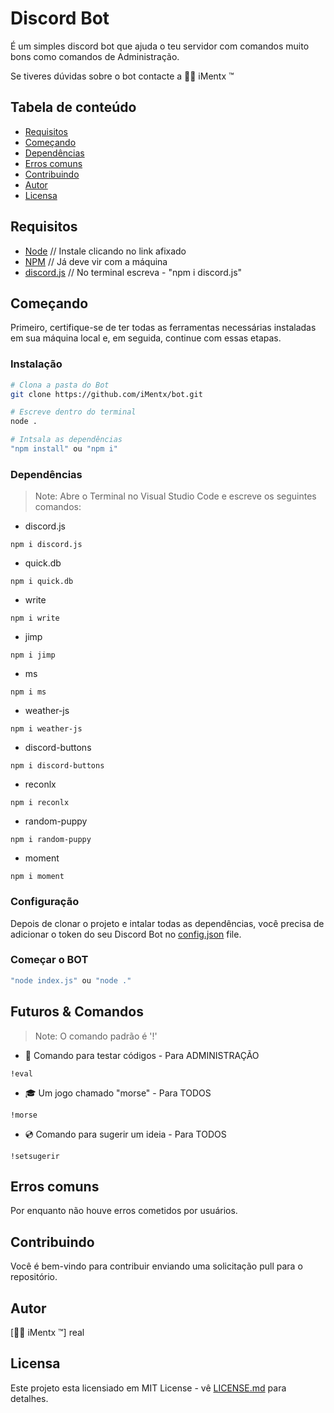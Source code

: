 # Discord Bot

É um simples discord bot que ajuda o teu servidor com comandos muito bons como comandos de Administração.

Se tiveres  dúvidas sobre o bot contacte a 🐱‍👤 iMentx ™

## Tabela de conteúdo


* [Requisitos](#requisitos)
* [Começando](#começando)
* [Dependências](#Dependências)
* [Erros comuns](#erros-comuns)
* [Contribuindo](#contribuindo)
* [Autor](#autor)
* [Licensa](#licensa)

## Requisitos

- [Node](https://nodejs.org/en/) // Instale clicando no link afixado
- [NPM](https://www.npmjs.com/) // Já deve vir com a máquina 
- [discord.js](#Rikka) // No terminal escreva - "npm i discord.js"

## Começando

Primeiro, certifique-se de ter todas as ferramentas necessárias instaladas em sua máquina local e, em seguida, continue com essas etapas.

### Instalação

```bash
# Clona a pasta do Bot
git clone https://github.com/iMentx/bot.git

# Escreve dentro do terminal
node .

# Intsala as dependências
"npm install" ou "npm i"
```

### Dependências

> Note: Abre o Terminal no Visual Studio Code e escreve os seguintes comandos:

* discord.js 

 `npm i discord.js`

* quick.db 

 `npm i quick.db`

* write 

 `npm i write`

* jimp 

 `npm i jimp`

* ms  

 `npm i ms`

* weather-js 

 `npm i weather-js`

* discord-buttons 

 `npm i discord-buttons`

* reconlx 

 `npm i reconlx`

* random-puppy 

 `npm i random-puppy`

* moment 

 `npm i moment`

### Configuração

Depois de clonar o projeto e intalar todas as dependências, você precisa de adicionar o token do seu Discord Bot no [config.json](config.json) file.

### Começar o BOT

```bash
"node index.js" ou "node ." 
```

## Futuros & Comandos

> Note: O comando padrão é '!'


* 📃 Comando para testar códigos - Para ADMINISTRAÇÃO

`!eval`

* 🎓 Um jogo chamado "morse" - Para TODOS

`!morse`

* 💿 Comando para sugerir um ideia - Para TODOS

`!setsugerir`


## Erros comuns

Por enquanto não houve erros cometidos por usuários.

## Contribuindo

Você é bem-vindo para contribuir enviando uma solicitação pull para o repositório.

## Autor


[🐱‍👤 iMentx ™]      real


## Licensa

Este projeto esta licensiado em MIT License - vê [LICENSE.md](LICENSE) para detalhes.
